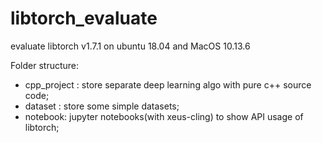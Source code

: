 # libtorch_evaluate

evaluate libtorch v1.7.1 on ubuntu 18.04 and MacOS 10.13.6



Folder structure:

* cpp_project : store separate deep learning algo with pure c++ source code;
* dataset : store some simple datasets;
* notebook: jupyter notebooks(with xeus-cling) to show API usage of libtorch;

